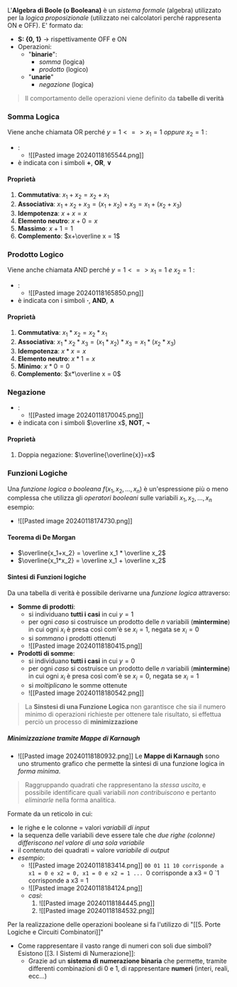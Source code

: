 L'**Algebra di Boole (o Booleana)** è un *sistema formale* (algebra) utilizzato per la *logica proposizionale* (utilizzato nei calcolatori perché rappresenta ON e OFF).
E' formato da:
- **S: {0, 1}** $\rightarrow$ rispettivamente OFF e ON
- Operazioni:
	- "**binarie**":
		- *somma* (logica)
		- *prodotto* (logico)
	- "**unarie**"
		- *negazione* (logica)
 >Il comportamento delle operazioni viene definito da **tabelle di verità**
### Somma Logica
Viene anche chiamata OR perché $y  = 1 <=> x_1 = 1$ *oppure* $x_2 = 1$ :
- :
	- ![[Pasted image 20240118165544.png]]
- è indicata con i simboli **+**, **OR**, **∨**
#### Proprietà
1. **Commutativa**: $x_1 + x_2 = x_2 + x_1$
2. **Associativa**: $x_1 + x_2 + x_3 = (x_1 + x_2) + x_3 = x_1 + (x_2 + x_3)$
3. **Idempotenza**: $x+x=x$
4. **Elemento neutro**: $x+0=x$
5. **Massimo**: $x+1=1$
6. **Complemento**: $x+\overline x = 1$
### Prodotto Logico
Viene anche chiamata AND perché $y  = 1 <=> x_1 = 1$ *e* $x_2 = 1$ :
- :
	- ![[Pasted image 20240118165850.png]]
- è indicata con i simboli **·**, **AND**, **∧**
#### Proprietà
1. **Commutativa**: $x_1 * x_2 = x_2 * x_1$
2. **Associativa**: $x_1 * x_2 * x_3 = (x_1 * x_2) * x_3 = x_1 * (x_2 * x_3)$
3. **Idempotenza**: $x*x=x$
4. **Elemento neutro**: $x*1=x$
5. **Minimo**: $x*0=0$
6. **Complemento**: $x*\overline x = 0$
### Negazione
- :
	- ![[Pasted image 20240118170045.png]]
- è indicata con i simboli $\overline x$, **NOT**, **¬**
#### Proprietà
1. Doppia negazione: $\overline{\overline{x}}=x$
### Funzioni Logiche
Una *funzione logica o booleana* $f(x_1, x_2, ..., x_n)$ è un'espressione più o meno complessa che utilizza gli *operatori booleani* sulle variabili $x_1, x_2, ..., x_n$
esempio:
- ![[Pasted image 20240118174730.png]]
#### Teorema di De Morgan
- $\overline{x_1+x_2} = \overline x_1 * \overline x_2$
- $\overline{x_1*x_2} = \overline x_1 + \overline x_2$
#### Sintesi di Funzioni logiche
Da una tabella di verità è possibile derivarne una *funzione logica* attraverso:
- **Somme di prodotti**:
	- si individuano **tutti i casi** in cui $y = 1$
	- per ogni *caso* si costruisce un prodotto delle *n* variabili (**mintermine**) in cui ogni $x_i$ è presa così com'è se $x_i = 1$, negata se $x_i = 0$
	- si *sommano* i prodotti ottenuti
	- ![[Pasted image 20240118180415.png]]
- **Prodotti di somme**:
	- si individuano **tutti i casi** in cui $y = 0$
	- per ogni *caso* si costruisce un prodotto delle *n* variabili (**mintermine**) in cui ogni $x_i$ è presa così com'è se $x_i = 0$, negata se $x_i = 1$
	- si *moltiplicano* le somme ottenute
	- ![[Pasted image 20240118180542.png]]
>La **Sinstesi di una Funzione Logica** non garantisce che sia il numero minimo di operazioni richieste per ottenere tale risultato, si effettua perciò un processo di **minimizzazione**
##### Minimizzazione tramite Mappe di Karnaugh
- ![[Pasted image 20240118180932.png]]
Le **Mappe di Karnaugh** sono uno strumento grafico che permette la sintesi di una funzione logica in *forma minima*. 
>Raggruppando quadrati che rappresentano la *stessa uscita*, e possibile identificare quali variabili *non contribuiscono* e pertanto *eliminarle* nella forma analitica.

Formate da un reticolo in cui:
- le righe e le colonne = valori *variabili di input*
- la sequenza delle variabili deve essere tale che *due righe (colonne) differiscono nel valore di una sola variabile*
- il contenuto dei quadrati = valore *variabile di output*
- *esempio*:
	- ![[Pasted image 20240118183414.png]]
		`00 01 11 10 corrisponde a x1 = 0 e x2 = 0, x1 = 0 e x2 = 1 ...
		`0 corrisponde a x3 = 0
		`1 corrisponde a x3 = 1
	- ![[Pasted image 20240118184124.png]]
	- *casi*:
		1.  ![[Pasted image 20240118184445.png]]
		2. ![[Pasted image 20240118184532.png]]

Per la realizzazione delle operazioni booleane si fa l'utilizzo di "[[5. Porte Logiche e Circuiti Combinatori]]"
- Come rappresentare il vasto range di numeri con soli due simboli? Esistono  [[3. I Sistemi di Numerazione]]:
	- Grazie ad un **sistema di numerazione binaria** che permette, tramite differenti combinazioni di 0 e 1, di rappresentare **numeri** (interi, reali, ecc...)
